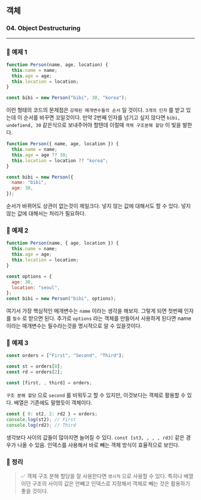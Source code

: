 ## 객체

### 04. Object Destructuring

---

### 📌 예제 1

```js
function Person(name, age, location) {
  this.name = name;
  this.age = age;
  this.location = location;
}

const bibi = new Person("bibi", 30, "korea");
```

이런 형태의 코드의 문제점은 `강제된 매개변수들의 순서` 일 것이다. `3개의 인자` 를 받고 있는데 이 순서를 바꾸면 꼬일것이다. 만약 2번째 인자를 넘기고 싶지 않다면 `bibi, undefiend, 30` 같은식으로 보내주어야 할텐데 이럴때 `객체 구조분해 할당` 이 빛을 발한다.

```js
function Person({ name, age, location }) {
  this.name = name;
  this.age = age ?? 30;
  this.location = location ?? "korea";
}

const bibi = new Person({
  name: "bibi",
  age: 30,
});
```

순서가 바뀌어도 상관이 없는것이 제일크다.
넣지 않는 값에 대해서도 할 수 있다. 넣지 않는 값에 대해서는 처리가 필요하다.

### 📌 예제 2

```js
function Person(name, { age, location }) {
  this.name = name;
  this.age = age;
  this.location = location;
}

const options = {
  age: 30,
  location: "seoul",
};
const bibi = new Person("bibi", options);
```

여기서 가장 핵심적인 매개변수는 `name` 이라는 생각을 해보자. 그렇게 되면 첫번째 인자를 `필수` 로 받으면 된다. 추가로 `options` 라는 객체를 만들어서 사용하게 된다면 name이라는 매개변수는 필수라는것을 명시적으로 알 수 있을것이다.

### 📌 예제 3

```js
const orders = ["First", "Second", "Third"];

const st = orders[0];
const rd = orders[2];

const [first, , third] = orders;
```

`구조 분해 할당` 으로 `second` 를 비워두고 할 수 있지만, 이것보다는 객체로 활용할 수 있다. 배열은 기존에도 말했듯이 객체이다.

```js
const { 0: st2, 2: rd2 } = orders;
console.log(st2); // First
console.log(rd2); // Third
```

생각보다 사이의 값들이 많아지면 늘어질 수 있다.
`const [st3, , , , rd3]` 같은 경우가 나올 수 있음. 인덱스를 사용해서 바로 빼는 객체 방식이 효율적으로 보인다.

### 📌 정리

> ✅ 객체 구조 분해 할당을 잘 사용한다면 `명시적` 으로 사용할 수 있다. 특히나 배열이던 구조의 사이의 값은 안빼고 인덱스로 지정해서 객체로 빼는 것은 활용하기 좋을 것이다.
